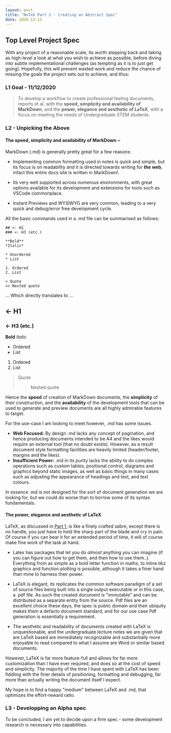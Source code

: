 ```yaml
---
layout: post
title: "NoTeX Part 2 - Creating an Abstract Spec"
date: 2020-12-11
---
```


## Top Level Project Spec

With any project of a reasonable scale, its worth stepping back and taking as high-level a look at what you wish to achieve as possible, before diving into subtle implementational challenges (as tempting as it is to just get going). Hopefully, this will prevent wasted work and reduce the chance of missing the goals the project sets out to achieve, and thus:

### **L1 Goal** - 11/12/2020

>To develop a workflow to create professional feeling documents, reports et al. with the **speed, simplicity and availability of MarkDown**, and the **power, elegance and aesthetic of LaTeX**, with a focus on meeting the needs of Undergraduate STEM students.

### **L2 - Unpicking the Above**

#### The **speed, simplicity and availability of MarkDown** ~

MarkDown (.md) is generally pretty great for a few reasons:

- Implementing common formatting used in notes is quick and simple, but its focus is on readability and it is directed towards writing for **the web**, infact this entire docs site is written in MarkDown!.

- Its very well supported across numerous environments, with great options available for its development and extensions for tools such as VSCode commonplace.

- Instant Previews and WYSIWYG are very common, leading to a very quick and debug/error free development cycle.

All the basic commands used in a .md file can be summarised as follows:

    ## <- H1
    ### <- H3 (etc.)

    **Bold**
    *Italic*

    * Unordered
    * List

    1. Ordered 
    2. List

    > Quote
    >> Nested quote

... Which directly translates to ...

## <- H1

### <- H3 (etc.)

**Bold**
*Italic*

- Ordered
- List

1. Ordered
2. List

> Quote
>> Nested quote

Hence the **speed** of creation of MarkDown documents, the **simplicity** of their construction, and the **availability** of the development tools that can be used to generate and preview documents are all highly admirable features to target.

For the use-case I am looking to meet however, .md has some issues.

- **Web Focused:** By design .md lacks any concept of pagination, and hence producing documents intended to be A4 and the likes would require an external tool (that no doubt exists). However, as a result document style formatting facilities are heavily limited (header/footer, margins and the likes).
- **Insufficient Power:** .md in its purity lacks the ability to do complex operations such as custom tables, positional control, diagrams and graphics beyond static images, as well as basic things in many cases such as adjusting the appearance of headings and text, and text colours.

In essence .md is not designed for the sort of document generation we are looking for, but we could do worse than to borrow some of its syntax fundamentals.

#### The **power, elegance and aesthetic of LaTeX**

LaTeX, as discussed in [Part 1](https://lukja.github.io/NoTeX-Concept/2020/11/28/NoTeX-TheConcept.html), is like a finely crafted sabre, except there is no handle, you just have to hold the sharp part of the blade and cry in pain. Of course if you can bear it for an extended period of time, it will of course make fine work of the task at hand.

- Latex has packages that let you do *almost* anything you can imagine (if you can figure out how to get them, and then how to use them..). Everything from as simple as a bold letter function in maths, to inline tikz graphics and function plotting is possible, although it takes a finer hand than mine to harness their power.

- LaTeX is elegant, its replicates the common software paradigm of a set of source files being built into a single output executable or in this case, a .pdf file. As such the created document is "immutable" and can be distributed as a separate entity from the source. Pdf files are an excellent choice these days, the spec is public domain and their ubiquity makes them a defacto document standard, and for our use case Pdf generation is essentially a requirement.

- The aesthetic and readability of documents created with LaTeX is unquestionable, and the undergraduate lecture notes we are given that are LaTeX based are immediately recognizable and substantially more enjoyable to read compared to what I assume are Word or similar based documents.

However, LaTeX is far more feature-full and allows for far more customization than I have ever required, and does so at the cost of speed and simplicity. The majority of the time I have spent with LaTeX has been fiddling with the finer details of positioning, formatting and debugging, far more than actually writing the document itself I expect.

My hope is to find a happy "medium" between LaTeX and .md, that optimizes the effort-reward ratio.

### **L3 - Developping an Alpha spec**

To be concluded, I am yet to decide upon a firm spec - some development research is necessary into capabilities.
